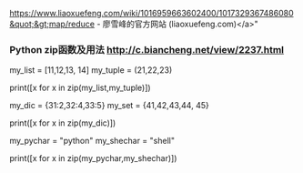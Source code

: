 

https://www.liaoxuefeng.com/wiki/1016959663602400/1017329367486080&quot;&gt;map/reduce - 廖雪峰的官方网站 (liaoxuefeng.com)&lt;/a&gt;" 



### Python zip函数及用法 http://c.biancheng.net/view/2237.html

my_list = [11,12,13, 14]
my_tuple = (21,22,23)

print([x for x in zip(my_list,my_tuple)])

my_dic = {31:2,32:4,33:5}
my_set = {41,42,43,44, 45}

print([x for x in zip(my_dic)])

my_pychar = "python"
my_shechar = "shell"

print([x for x in zip(my_pychar,my_shechar)])